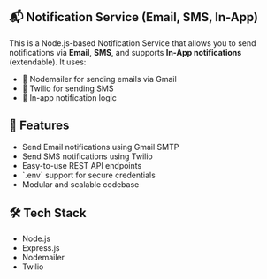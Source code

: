 ## 📬 Notification Service (Email, SMS, In-App)

This is a Node.js-based Notification Service that allows you to send notifications via **Email**, **SMS**, and supports **In-App notifications** (extendable). It uses:
- 📧 Nodemailer for sending emails via Gmail
- 📱 Twilio for sending SMS
- 🧠 In-app notification logic



## 🚀 Features

- Send Email notifications using Gmail SMTP
- Send SMS notifications using Twilio
- Easy-to-use REST API endpoints
- \`.env\` support for secure credentials
- Modular and scalable codebase



## 🛠️ Tech Stack

- Node.js
- Express.js
- Nodemailer
- Twilio
